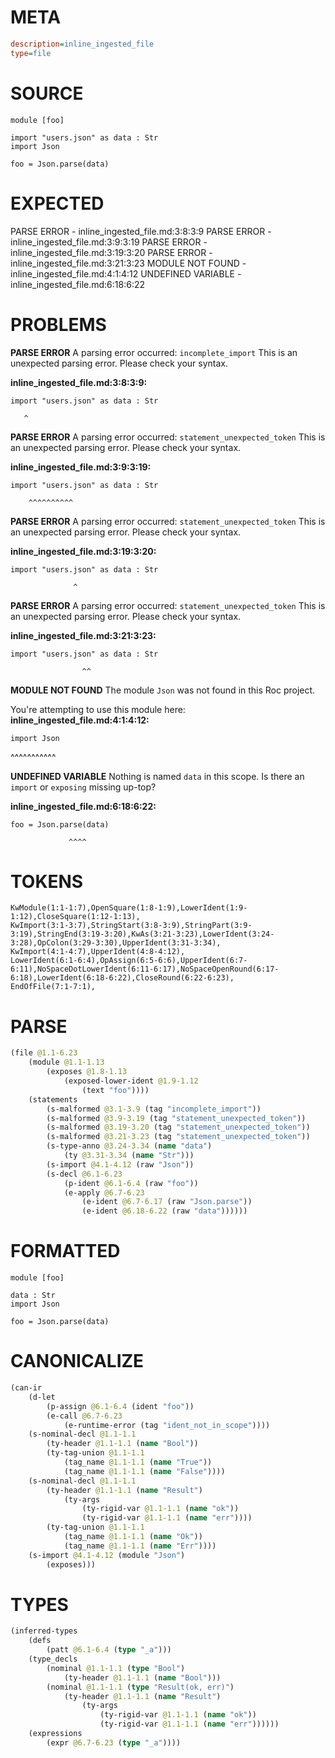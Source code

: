 # META
~~~ini
description=inline_ingested_file
type=file
~~~
# SOURCE
~~~roc
module [foo]

import "users.json" as data : Str
import Json

foo = Json.parse(data)
~~~
# EXPECTED
PARSE ERROR - inline_ingested_file.md:3:8:3:9
PARSE ERROR - inline_ingested_file.md:3:9:3:19
PARSE ERROR - inline_ingested_file.md:3:19:3:20
PARSE ERROR - inline_ingested_file.md:3:21:3:23
MODULE NOT FOUND - inline_ingested_file.md:4:1:4:12
UNDEFINED VARIABLE - inline_ingested_file.md:6:18:6:22
# PROBLEMS
**PARSE ERROR**
A parsing error occurred: `incomplete_import`
This is an unexpected parsing error. Please check your syntax.

**inline_ingested_file.md:3:8:3:9:**
```roc
import "users.json" as data : Str
```
       ^


**PARSE ERROR**
A parsing error occurred: `statement_unexpected_token`
This is an unexpected parsing error. Please check your syntax.

**inline_ingested_file.md:3:9:3:19:**
```roc
import "users.json" as data : Str
```
        ^^^^^^^^^^


**PARSE ERROR**
A parsing error occurred: `statement_unexpected_token`
This is an unexpected parsing error. Please check your syntax.

**inline_ingested_file.md:3:19:3:20:**
```roc
import "users.json" as data : Str
```
                  ^


**PARSE ERROR**
A parsing error occurred: `statement_unexpected_token`
This is an unexpected parsing error. Please check your syntax.

**inline_ingested_file.md:3:21:3:23:**
```roc
import "users.json" as data : Str
```
                    ^^


**MODULE NOT FOUND**
The module `Json` was not found in this Roc project.

You're attempting to use this module here:
**inline_ingested_file.md:4:1:4:12:**
```roc
import Json
```
^^^^^^^^^^^


**UNDEFINED VARIABLE**
Nothing is named `data` in this scope.
Is there an `import` or `exposing` missing up-top?

**inline_ingested_file.md:6:18:6:22:**
```roc
foo = Json.parse(data)
```
                 ^^^^


# TOKENS
~~~zig
KwModule(1:1-1:7),OpenSquare(1:8-1:9),LowerIdent(1:9-1:12),CloseSquare(1:12-1:13),
KwImport(3:1-3:7),StringStart(3:8-3:9),StringPart(3:9-3:19),StringEnd(3:19-3:20),KwAs(3:21-3:23),LowerIdent(3:24-3:28),OpColon(3:29-3:30),UpperIdent(3:31-3:34),
KwImport(4:1-4:7),UpperIdent(4:8-4:12),
LowerIdent(6:1-6:4),OpAssign(6:5-6:6),UpperIdent(6:7-6:11),NoSpaceDotLowerIdent(6:11-6:17),NoSpaceOpenRound(6:17-6:18),LowerIdent(6:18-6:22),CloseRound(6:22-6:23),
EndOfFile(7:1-7:1),
~~~
# PARSE
~~~clojure
(file @1.1-6.23
	(module @1.1-1.13
		(exposes @1.8-1.13
			(exposed-lower-ident @1.9-1.12
				(text "foo"))))
	(statements
		(s-malformed @3.1-3.9 (tag "incomplete_import"))
		(s-malformed @3.9-3.19 (tag "statement_unexpected_token"))
		(s-malformed @3.19-3.20 (tag "statement_unexpected_token"))
		(s-malformed @3.21-3.23 (tag "statement_unexpected_token"))
		(s-type-anno @3.24-3.34 (name "data")
			(ty @3.31-3.34 (name "Str")))
		(s-import @4.1-4.12 (raw "Json"))
		(s-decl @6.1-6.23
			(p-ident @6.1-6.4 (raw "foo"))
			(e-apply @6.7-6.23
				(e-ident @6.7-6.17 (raw "Json.parse"))
				(e-ident @6.18-6.22 (raw "data"))))))
~~~
# FORMATTED
~~~roc
module [foo]

data : Str
import Json

foo = Json.parse(data)
~~~
# CANONICALIZE
~~~clojure
(can-ir
	(d-let
		(p-assign @6.1-6.4 (ident "foo"))
		(e-call @6.7-6.23
			(e-runtime-error (tag "ident_not_in_scope"))))
	(s-nominal-decl @1.1-1.1
		(ty-header @1.1-1.1 (name "Bool"))
		(ty-tag-union @1.1-1.1
			(tag_name @1.1-1.1 (name "True"))
			(tag_name @1.1-1.1 (name "False"))))
	(s-nominal-decl @1.1-1.1
		(ty-header @1.1-1.1 (name "Result")
			(ty-args
				(ty-rigid-var @1.1-1.1 (name "ok"))
				(ty-rigid-var @1.1-1.1 (name "err"))))
		(ty-tag-union @1.1-1.1
			(tag_name @1.1-1.1 (name "Ok"))
			(tag_name @1.1-1.1 (name "Err"))))
	(s-import @4.1-4.12 (module "Json")
		(exposes)))
~~~
# TYPES
~~~clojure
(inferred-types
	(defs
		(patt @6.1-6.4 (type "_a")))
	(type_decls
		(nominal @1.1-1.1 (type "Bool")
			(ty-header @1.1-1.1 (name "Bool")))
		(nominal @1.1-1.1 (type "Result(ok, err)")
			(ty-header @1.1-1.1 (name "Result")
				(ty-args
					(ty-rigid-var @1.1-1.1 (name "ok"))
					(ty-rigid-var @1.1-1.1 (name "err"))))))
	(expressions
		(expr @6.7-6.23 (type "_a"))))
~~~
